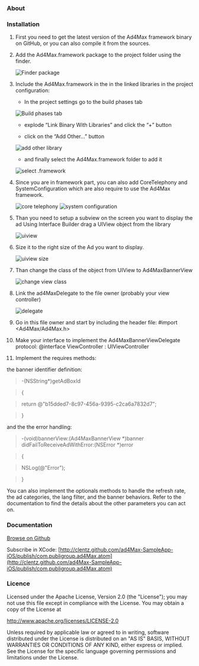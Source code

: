 ### About

### Installation

1. First you need to get the latest version of the Ad4Max framework binary on GitHub, or you can also compile it from the sources.2. Add the Ad4Max.framework package to the project folder using the finder.

	![Finder package](http://clentz.github.com/ad4Max-SampleApp-iOS/tutorial/01.png)

3. Include the Ad4Max.framework in the in the linked libraries in the project configuration:

	- In the project settings go to the build phases tab

	![Build phases tab](http://clentz.github.com/ad4Max-SampleApp-iOS/tutorial/02.png)


	- explode “Link Binary With Libraries” and click the “+” button


	- click on the “Add Other...” button

	![add other library](http://clentz.github.com/ad4Max-SampleApp-iOS/tutorial/03.png)	- and finally select the Ad4Max.framework folder to add it

	![select .framework](http://clentz.github.com/ad4Max-SampleApp-iOS/tutorial/04.png)

4. Since you are in framework part, you can also add CoreTelephony and SystemConfiguration which are  also require to use the Ad4Max framework.

	![core telephony](http://clentz.github.com/ad4Max-SampleApp-iOS/tutorial/05.png)
	![system configuration](http://clentz.github.com/ad4Max-SampleApp-iOS/tutorial/06.png)

5. Than you need to setup a subview on the screen you want to display the adUsing Interface Builder drag a UIView object from the library

	![uiview](http://clentz.github.com/ad4Max-SampleApp-iOS/tutorial/07.png)6. Size it to the right size of the Ad you want to display.

	![uiview size](http://clentz.github.com/ad4Max-SampleApp-iOS/tutorial/08.png)

7. Than change the class of the object from UIView to Ad4MaxBannerView

	![change view class](http://clentz.github.com/ad4Max-SampleApp-iOS/tutorial/09.png)

8. Link the ad4MaxDelegate to the file owner (probably your view controller)

	![delegate](http://clentz.github.com/ad4Max-SampleApp-iOS/tutorial/10.png)9. Go in this file owner and start by including the header file:	 #import <Ad4Max/Ad4Max.h>10. Make your interface to implement the Ad4MaxBannerViewDelegate protocol:@interface ViewController : UIViewController <Ad4MaxBannerViewDelegate>11. Implement the requires methods:	
the banner identifier definition:

>-(NSString*)getAdBoxId
>{
>return @"b15dded7-8c97-456a-9395-c2ca6a7832d7";
>}

and the the error handling:
>-(void)bannerView:(Ad4MaxBannerView *)banner didFailToReceiveAdWithError:(NSError *)error>{>    NSLog(@"Error");>}You can also implement the optionals methods to handle the refresh rate, the ad categories, the lang filter, and the banner behaviors. Refer to the documentation to find the details about the other parameters you can act on.

### Documentation

[Browse on Github](http://clentz.github.com/ad4Max-SampleApp-iOS/)

Subscribe in XCode: [http://clentz.github.com/ad4Max-SampleApp-iOS/publish/com.publigroup.ad4Max.atom](http://clentz.github.com/ad4Max-SampleApp-iOS/publish/com.publigroup.ad4Max.atom)

### Licence

Licensed under the Apache License, Version 2.0 (the "License"); you may not
use this file except in compliance with the License.  You may obtain a copy
of the License at

http://www.apache.org/licenses/LICENSE-2.0

Unless required by applicable law or agreed to in writing, software
distributed under the License is distributed on an "AS IS" BASIS, WITHOUT
WARRANTIES OR CONDITIONS OF ANY KIND, either express or implied.  See the
License for the specific language governing permissions and limitations under
the License.